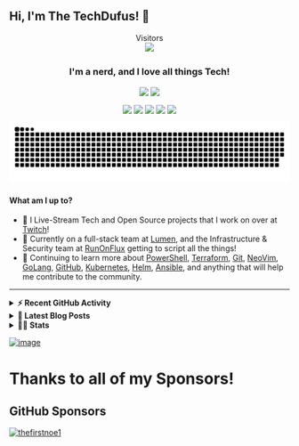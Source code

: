 ## Hi, I'm The TechDufus! 👋 
<p align="center">
  Visitors<br>
  <img src="https://profile-counter.glitch.me/techdufus/count.svg" />
</p>

<h3 align="center"> I'm a nerd, and I love all things Tech!</h3>
<p align="center">
  <a href="https://www.powershellgallery.com/profiles/matthewjdegarmo"><img align="center" src="https://img.shields.io/badge/Total%20PSGallery%20Downloads-~8,565-green"/></a>
  <a href="https://discord.io/techdufus"><img align="center" src="https://img.shields.io/discord/905178979844116520.svg?label=&logo=discord&logoColor=ffffff&color=7389D8&labelColor=6A7EC2"/></a>
</p>
<p align="center">
  <a href="https://www.twitch.tv/TechDufus/about/"><img align="center" height="40" src="https://img.icons8.com/color/144/000000/twitch.png"/></a>
  <a href="https://twitter.com/techdufus"><img align="center" height="40" src="https://img.icons8.com/fluent/144/000000/twitter.png"/></a>
  <a href="https://techdufus.com"><img align="center" height="40" src="https://img.icons8.com/nolan/64/domain.png"/></a>
  <a href="https://www.reddit.com/user/techdufus"><img align="center" height="40" src="https://img.icons8.com/doodle/48/000000/reddit--v1.png"/></a>
  <a href="https://techdufus.com/feed.xml"><img align="center" height="40" src="https://img.icons8.com/dusk/64/000000/rss.png"/></a>
</p>
<p align="center">
  <img width="600" src="https://raw.githubusercontent.com/techdufus/techdufus/master/assets/github-snake.svg" />
</p>

#### What am I up to?
- 🎥 I Live-Stream Tech and Open Source projects that I work on over at [Twitch](https://www.twitch.tv/TechDufus/about/)!
- 🔭 Currently on a full-stack team at [Lumen](https://github.com/CenturyLinkCloud), and the Infrastructure & Security team at [RunOnFlux](https://github.com/RunOnFlux) getting to script all the things!
- 🌱 Continuing to learn more about [PowerShell](https://github.com/powershell/powershell), [Terraform](https://www.terraform.io/), [Git](https://git-scm.com/), [NeoVim](https://neovim.io/), [GoLang](https://go.dev/), [GitHub](https://github.com), [Kubernetes](https://kubernetes.io/), [Helm](https://helm.sh/), [Ansible](https://ansible.com), and anything that will help me contribute to the community.
---

<details>
  <summary><b>⚡ Recent GitHub Activity</b></summary>
    <p>

<!--START_SECTION:activity-->
1. 💪 Opened PR [#27](https://github.com/powershelllive/TwitchStreamNotifcations/pull/27) in [powershelllive/TwitchStreamNotifcations](https://github.com/powershelllive/TwitchStreamNotifcations)
2. 🗣 Commented on [#2](https://github.com/stillmatic/chat/issues/2) in [stillmatic/chat](https://github.com/stillmatic/chat)
3. ❗️ Closed issue [#4](https://github.com/Wytamma/write-the/issues/4) in [Wytamma/write-the](https://github.com/Wytamma/write-the)
4. 🎉 Merged PR [#28](https://github.com/TechDufus/dotfiles/pull/28) in [TechDufus/dotfiles](https://github.com/TechDufus/dotfiles)
5. 💪 Opened PR [#28](https://github.com/TechDufus/dotfiles/pull/28) in [TechDufus/dotfiles](https://github.com/TechDufus/dotfiles)
6. 🗣 Commented on [#3](https://github.com/stillmatic/chat/issues/3) in [stillmatic/chat](https://github.com/stillmatic/chat)
7. 🗣 Commented on [#15477](https://github.com/etcd-io/etcd/issues/15477) in [etcd-io/etcd](https://github.com/etcd-io/etcd)
8. 🎉 Merged PR [#27](https://github.com/TechDufus/dotfiles/pull/27) in [TechDufus/dotfiles](https://github.com/TechDufus/dotfiles)
9. 💪 Opened PR [#27](https://github.com/TechDufus/dotfiles/pull/27) in [TechDufus/dotfiles](https://github.com/TechDufus/dotfiles)
10. ❗️ Opened issue [#4](https://github.com/Wytamma/write-the/issues/4) in [Wytamma/write-the](https://github.com/Wytamma/write-the)
<!--END_SECTION:activity-->
  </p>
</details>

 <details>
  <summary><b>👀 Latest Blog Posts</b></summary>
    <p>
    
 <!-- BLOG-POST-LIST:START -->
- [Introduction to GoLang Structs](https://TechDufus.com/go/2022/12/07/intrnduction-to-go-structs.html)
- [What is GoLang?](https://TechDufus.com/go/2022/12/06/what-is-golang.html)
- [Creating a Progress Indicator for your PowerShell Processes](https://TechDufus.com/powershell/2022/04/26/creating-a-progress-indicator-for-your-powershell-processes.html)
- [Using $PSStyle to Spice up your Output](https://TechDufus.com/powershell/2022/04/22/using-psstyle-to-spice-up-your-output.html)
- [Playing With Dates in PowerShell](https://TechDufus.com/powershell/2021/12/01/playing-with-dates-in-powershell.html)
- [Introducing the BlogQueue GitHub Action](https://TechDufus.com/powershell/2021/11/23/introducing-the-blogqueue-github-action.html)
- [Remove Overlapping IP Address Ranges from a List of CIDR IP Addresses](https://TechDufus.com/powershell/2021/06/14/remove-overlapping-ip-ranges-from-list-of-cidr-addresses.html)
- [Testing Terraform IaC with Pester - Unit Tests](https://TechDufus.com/powershell/2021/05/31/testing-teraform-iac-with-pester-unit-tests.html)
- [How to Import a Locally Defined Function into a Remote PowerShell Session](https://TechDufus.com/powershell/2021/03/31/how-to-import-a-locally-defined-function-into-a-remote-powershell-session.html)
- [Use PowerShell to Detect Running OS](https://TechDufus.com/powershell/2021/03/30/use-powershell-to-detect-running-os.html)
<!-- BLOG-POST-LIST:END -->
  </p>
</details>

<details>
  <summary><b>👨‍💻 Stats</b></summary>
  <p align="center">
    <a>
      <img align="center" src="https://gist.githubusercontent.com/TechDufus/1eaef21799d1d62623cbfb229769d1c0/raw/2221cb18be61658dee5f24439946dcaae8dbd023/github-metrics.svg"/>
    </a>
  </p>
</details>


<!-- <img align="center" alt="techdufus's Github Stats" src="https://github-readme-stats.vercel.app/api?username=techdufus&show_icons=true&count_private=true&theme=dark&include_all_commits=true&line_height=21&cache_seconds=1800"/>
<img src="https://github-readme-streak-stats.herokuapp.com/?user=techdufus&theme=dark" alt="GitHub Streak" data-canonical-src="https://github-readme-streak-stats.herokuapp.com/?user=techdufus&theme=dark" style="max-width:100%;"> -->

[![image](https://user-images.githubusercontent.com/46715299/183515709-7060c11f-528a-4f6a-939f-f460dd6ee28e.png)](https://twitch.tv/techdufus)

<!-- SPONSORS-LIST:START -->
# Thanks to all of my Sponsors!

## GitHub Sponsors

[<img src="https://github.com/thefirstnoe1.png" alt="thefirstnoe1" width="145"/>](https://github.com/thefirstnoe1)

<!-- SPONSORS-LIST:END -->
